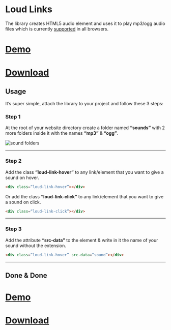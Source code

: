# Loud Links
The library creates HTML5 audio element and uses it to play mp3/ogg audio files which is currently [supported](http://caniuse.com/#feat=audio) in all browsers.

# [Demo](http://loudlinks.rocks)
# [Download](https://mahdif.github.io/loud-links/loudlinks-1.0.min.js)


## Usage

It’s super simple, attach the library to your project and follow these 3 steps:

### Step 1

At the root of your website directory create a folder named **“sounds”** with 2 more folders inside it with the names **“mp3”** & **“ogg”**.

![sound folders](http://loudlinks.rocks/images/sound-folders.png)

------------------------

### Step 2

Add the class **“loud-link-hover”** to any link/element that you want to give a sound on hover.

```html
<div class=“loud-link-hover”></div>
```

Or add the class **“loud-link-click”** to any link/element that you want to give a sound on click.

```html
<div class=“loud-link-click”></div>
```
* * *

### Step 3

Add the attribute **“src-data”** to the element & write in it the name of your sound without the extension.

```html
<div class=“loud-link-hover” src-data=“sound”></div>
```

------------------------


## Done & Done
# [Demo](http://loudlinks.rocks)
# [Download](https://mahdif.github.io/loud-links/loudlinks-1.0.min.js)
